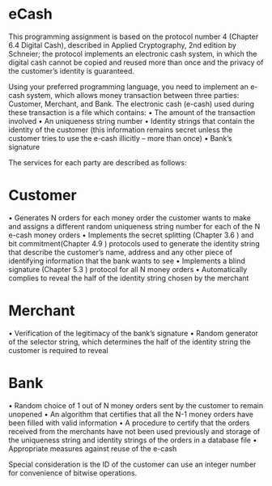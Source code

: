 # eCash

This programming assignment is based on the protocol number 4 (Chapter 6.4 Digital Cash), described in Applied Cryptography, 2nd edition by Schneier; the protocol implements an electronic cash system, in which the digital cash cannot be copied and reused more than once and the privacy of the customer’s identity is guaranteed.

Using your preferred programming language, you need to implement an e-cash system, which allows money transaction between three parties: Customer, Merchant, and Bank. The electronic cash (e-cash) used during these transaction is a file which contains:
• The amount of the transaction involved
• An uniqueness string number
• Identity strings that contain the identity of the customer (this information remains secret unless
the customer tries to use the e-cash illicitly – more than once)
• Bank’s signature

The services for each party are described as follows:

# Customer
• Generates N orders for each money order the customer wants to make and assigns a different
random uniqueness string number for each of the N e-cash money orders
• Implements the secret splitting (Chapter 3.6 ) and bit commitment(Chapter 4.9 ) protocols used
to generate the identity string that describe the customer’s name, address and any other piece of 
identifying information that the bank wants to see
• Implements a blind signature (Chapter 5.3 ) protocol for all N money orders
• Automatically complies to reveal the half of the identity string chosen by the merchant

# Merchant
• Verification of the legitimacy of the bank’s signature
• Random generator of the selector string, which determines the half of the identity string the
customer is required to reveal

# Bank
• Random choice of 1 out of N money orders sent by the customer to remain unopened
• An algorithm that certifies that all the N-1 money orders have been filled with valid information
• A procedure to certify that the orders received from the merchants have not been used previously
and storage of the uniqueness string and identity strings of the orders in a database file
• Appropriate measures against reuse of the e-cash

Special consideration is the ID of the customer can use an integer number for convenience of bitwise
operations.
